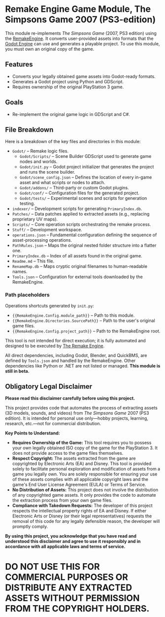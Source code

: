 # Remake Engine Game Module, The Simpsons Game 2007 (PS3-edition)

This module re-implements *The Simpsons Game* (2007, PS3 edition) using the [RemakeEngine](https://github.com/Superposition28/RemakeEngine). It converts user-provided assets into formats that the [Godot Engine](https://godotengine.org/) can use and generates a playable project. To use this module, you must own an original copy of the game.

## Features

- Converts your legally obtained game assets into Godot-ready formats.
- Generates a Godot project using Python and GDScript.
- Requires ownership of the original PlayStation 3 game.

## Goals

- Re-implement the original game logic in GDScript and C#.

## File Breakdown

Here is a breakdown of the key files and directories in this module:

- `Godot/` – Remake logic files.
  - `Godot/Scripts/` – Scene Builder GDScript used to generate game nodes and worlds.
  - `Godot/init.py` – Godot project initializer that generates the project and runs the scene builder.
  - `Godot/scene_config.json` – Defines the location of every in-game asset and what scripts or nodes to attach.
  - `Godot/addons/` – Third-party or custom Godot plugins.
  - `Godot/conf/` – Configuration files for the generated project.
  - `Godot/tests/` – Experimental scenes and scripts for generation testing.
- `indexer/` – Development scripts for generating `PrimaryIndex.db`.
- `Patches/` – Data patches applied to extracted assets (e.g., replacing proprietary UV maps).
- `Scripts/` – Core operation scripts orchestrating the remake process.
- `Stuff/` – Development workspace.
- `operations.json` – Fundamental configuration defining the sequence of asset-processing operations.
- `PathRules.json` – Maps the original nested folder structure into a flatter one.
- `PrimaryIndex.db` – Index of all assets found in the original game.
- `Readme.md` – This file.
- `RenameMap.db` – Maps cryptic original filenames to human-readable names.
- `Tools.json` – Configuration for external tools downloaded by the RemakeEngine.

### Path placeholders

Operations shortcuts generated by `init.py`:

- `{{RemakeEngine.Config.module_path}}` – Path to this module.
- `{{RemakeEngine.Directories.SourcePath}}` – Path to the user's original game files.
- `{{RemakeEngine.Config.project_path}}` – Path to the RemakeEngine root.

This tool is not intended for direct execution; it is fully automated and designed to be executed by [The Remake Engine](https://github.com/Superposition28/RemakeEngine).

All direct dependencies, including Godot, Blender, and QuickBMS, are defined by `Tools.json` and handled by the RemakeEngine. Other dependencies like Python or .NET are not listed or managed. **This module is still in beta.**

## Obligatory Legal Disclaimer

**Please read this disclaimer carefully before using this project.**

This project provides code that automates the process of extracting assets (3D models, sounds, and videos) from *The Simpsons Game* 2007 (PS3 edition). It is intended for personal use only—hobby projects, learning, research, etc.—not for commercial distribution.

**Key Points to Understand:**

- **Requires Ownership of the Game:** This tool requires you to possess your own legally obtained ISO copy of the game for the PlayStation 3. It does not provide access to the game files themselves.
- **Respect Copyright:** The assets extracted from the game are copyrighted by Electronic Arts (EA) and Disney. This tool is provided solely to facilitate personal exploration and modification of assets from a game you legally own. You are solely responsible for ensuring your use of these assets complies with all applicable copyright laws and the game's End User License Agreement (EULA) or Terms of Service.
- **No Distribution of Assets:** This project does not involve the distribution of any copyrighted game assets. It only provides the code to automate the extraction process from your own game files.
- **Compliance with Takedown Requests:** The developer of this project respects the intellectual property rights of EA and Disney. If either Electronic Arts or Disney (or their legal representatives) requests the removal of this code for any legally defensible reason, the developer will promptly comply.

**By using this project, you acknowledge that you have read and understood this disclaimer and agree to use it responsibly and in accordance with all applicable laws and terms of service.**

# DO NOT USE THIS FOR COMMERCIAL PURPOSES OR DISTRIBUTE ANY EXTRACTED ASSETS WITHOUT PERMISSION FROM THE COPYRIGHT HOLDERS.
